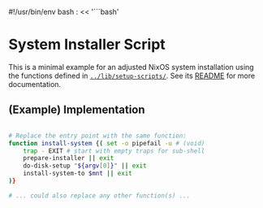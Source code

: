 #!/usr/bin/env bash
: << '```bash'

# System Installer Script

This is a minimal example for an adjusted NixOS system installation using the functions defined in [`../lib/setup-scripts/`](../lib/setup-scripts/).
See its [README](../lib/setup-scripts/README.md) for more documentation.


## (Example) Implementation

```bash

# Replace the entry point with the same function:
function install-system {( set -o pipefail -u # (void)
    trap - EXIT # start with empty traps for sub-shell
    prepare-installer || exit
    do-disk-setup "${argv[0]}" || exit
    install-system-to $mnt || exit
)}

# ... could also replace any other function(s) ...
